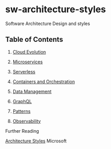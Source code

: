 # sw-architecture-styles
Software Architecture Design and styles

## Table of Contents

1. [Cloud Evolution](cloud.md)

2. [Microservices](microservices.md) 

3. [Serverless](serveless.md) 

4. [Containers and Orchestration](Containers-and-orchestration.md) 

5. [Data Management](data-mgmt.md)

6. [GraphQL](Graphql.md) 

7. [Patterns](patterns.md)

8. [Observability](observability.md)

Further Reading

[Architecture Styles](https://docs.microsoft.com/en-us/azure/architecture/guide/architecture-styles/) Microsoft


